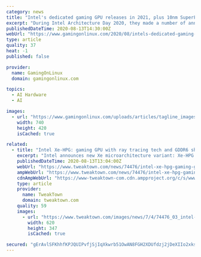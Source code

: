 ```yaml
---
category: news
title: "Intel's dedicated gaming GPU releases in 2021, plus 10nm SuperFin is coming"
excerpt: "During Intel Architecture Day 2020, they made a number of announcements. While a fair amount was marketing talk and plenty for servers, they did give a few details on their upcoming dedicated GPUs."
publishedDateTime: 2020-08-13T14:30:00Z
webUrl: "https://www.gamingonlinux.com/2020/08/intels-dedicated-gaming-gpu-releases-in-2021-plus-10nm-superfin-is-coming/comment_id=187620"
type: article
quality: 37
heat: -1
published: false

provider:
  name: GamingOnLinux
  domain: gamingonlinux.com

topics:
  - AI Hardware
  - AI

images:
  - url: "https://www.gamingonlinux.com/uploads/articles/tagline_images/1484763077id17350gol.jpg"
    width: 740
    height: 420
    isCached: true

related:
  - title: "Intel Xe-HPG: gaming GPU with ray tracing tech and GDDR6 ships in 2021"
    excerpt: "Intel announces new Xe microarchitecture variant: Xe-HPG -- a gaming-optimized GPU with ray tracing and GDDR6 memory ships in 2021."
    publishedDateTime: 2020-08-13T13:04:00Z
    webUrl: "https://www.tweaktown.com/news/74476/intel-xe-hpg-gaming-gpu-with-ray-tracing-tech-and-gddr6-ships-in-2021/index.html"
    ampWebUrl: "https://www.tweaktown.com/news/74476/intel-xe-hpg-gaming-gpu-with-ray-tracing-tech-and-gddr6-ships-in-2021/amp.html"
    cdnAmpWebUrl: "https://www-tweaktown-com.cdn.ampproject.org/c/s/www.tweaktown.com/news/74476/intel-xe-hpg-gaming-gpu-with-ray-tracing-tech-and-gddr6-ships-in-2021/amp.html"
    type: article
    provider:
      name: TweakTown
      domain: tweaktown.com
    quality: 59
    images:
      - url: "https://www.tweaktown.com/images/news/7/4/74476_03_intel-xe-hpg-gaming-gpu-with-ray-tracing-tech-and-gddr6-ships-in-2021.png"
        width: 620
        height: 347
        isCached: true

secured: "gErAvlSFKhhfKPJQUIPvfjSjIqXkwrb51OwAN8FGH2XDUfdzj2jDeXIIo2xksxiQ5O/IZIJOGbfcNg2IYv4HQakTt3lj2yQeVG55uHYD6ph3MgzDcW6FhCvdDvdibGoGdivIA6++CbZcr24ShJ+gEtI1LnEHgAo/M4Xy4impaGgJ/nrk2ndVBy7lT/g/RnGQBh3DI5751EkiagIDNy36zRmvzRAcfIVSkPblKzf4L52RAmUxiYrOchQhJhOb7sw1DZpz9TN9PFx/jhCzO5zYet4w0l0McRJNMz7kHwxwNWy11bZ9rPv+sG8WcO3YmDW6wEDuXszs82HLbPIz4z2azQ==;r9AM8QgjkO5EiEy5YYi6Pg=="
---
```


